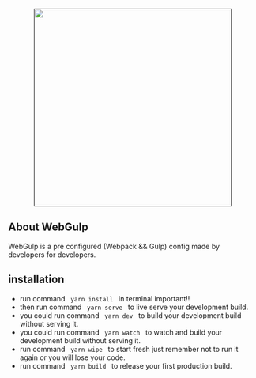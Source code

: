 <p align="center"><a href="" target="_blank"><img src="https://www.mediafire.com/convkey/df59/4mvdir5xgypzd5u4g.jpg" width="400"></a></p>

<!-- <p align="center">
<a href="https://github.com/laravel/framework/actions"><img src="https://github.com/laravel/framework/workflows/tests/badge.svg" alt="Build Status"></a>
</p> -->

## About WebGulp
WebGulp is a pre configured (Webpack && Gulp) config made by developers for developers.



## installation
<ul>
  <li>run command <code> yarn install </code> in terminal important!!</li>
  <li>then run command <code> yarn serve </code> to live serve your development build. </li>
  <li>you could run command <code> yarn dev </code> to build your development build without serving it. </li>
<li>you could run command <code> yarn watch </code> to watch and build your development build without serving it.</li>
<li>run command <code> yarn wipe </code> to start fresh just remember not to run it again or you will lose your code.</li>
  <li>run command <code> yarn build </code> to release your first production build.</li>
</ul>
